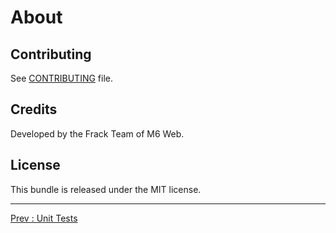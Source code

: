 # About

## Contributing

See [CONTRIBUTING](https://github.com/M6Web/ApiExceptionBundle/blob/master/CONTRIBUTING.md) file.

## Credits

Developed by the Frack Team of M6 Web.

## License

This bundle is released under the MIT license.

---

[Prev : Unit Tests](https://github.com/M6Web/ApiExceptionBundle/blob/master/Resources/doc/unit_tests.md)
